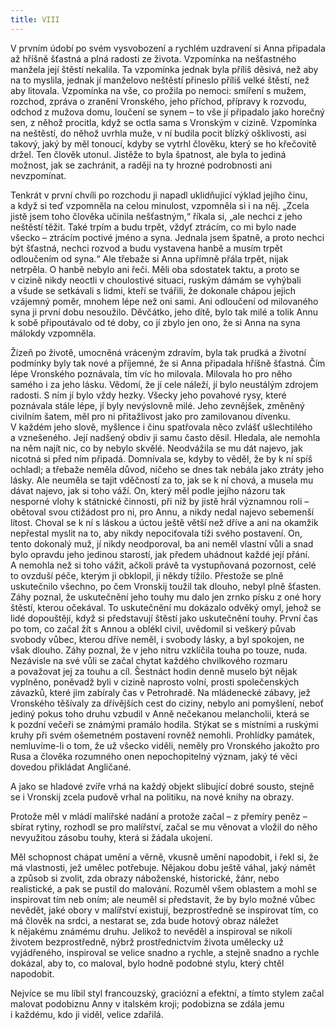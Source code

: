 ```yaml
---
title: VIII
---
```


V prvním údobí po svém vysvobození a rychlém uzdravení si Anna připadala až hříšně šťastná a plná radosti ze života. Vzpomínka na nešťastného manžela její štěstí nekalila. Ta vzpomínka jednak byla příliš děsivá, než aby na to myslila, jednak jí manželovo neštěstí přineslo příliš velké štěstí, než aby litovala. Vzpomínka na vše, co prožila po nemoci: smíření s mužem, rozchod, zpráva o zranění Vronského, jeho příchod, přípravy k rozvodu, odchod z mužova domu, loučení se synem – to vše jí připadalo jako horečný sen, z něhož procitla, když se octla sama s Vronským v cizině. Vzpomínka na neštěstí, do něhož uvrhla muže, v ní budila pocit blízký ošklivosti, asi takový, jaký by měl tonoucí, kdyby se vytrhl člověku, který se ho křečovitě držel. Ten člověk utonul. Jistěže to byla špatnost, ale byla to jediná možnost, jak se zachránit, a raději na ty hrozné podrobnosti ani nevzpomínat.

Tenkrát v první chvíli po rozchodu ji napadl uklidňující výklad jejího činu, a když si teď vzpomněla na celou minulost, vzpomněla si i na něj. „Zcela jistě jsem toho člověka učinila nešťastným,“ říkala si, „ale nechci z jeho neštěstí těžit. Také trpím a budu trpět, vždyť ztrácím, co mi bylo nade všecko – ztrácím poctivé jméno a syna. Jednala jsem špatně, a proto nechci být šťastná, nechci rozvod a budu vystavena hanbě a musím trpět odloučením od syna.“ Ale třebaže si Anna upřímně přála trpět, nijak netrpěla. O hanbě nebylo ani řeči. Měli oba sdostatek taktu, a proto se v cizině nikdy neoctli v choulostivé situaci, ruským dámám se vyhýbali a všude se setkávali s lidmi, kteří se tvářili, že dokonale chápou jejich vzájemný poměr, mnohem lépe než oni sami. Ani odloučení od milovaného syna ji první dobu nesoužilo. Děvčátko, jeho dítě, bylo tak milé a tolik Annu k sobě připoutávalo od té doby, co jí zbylo jen ono, že si Anna na syna málokdy vzpomněla.

Žízeň po životě, umocněná vráceným zdravím, byla tak prudká a životní podmínky byly tak nové a příjemné, že si Anna připadala hříšně šťastná. Čím lépe Vronského poznávala, tím víc ho milovala. Milovala ho pro něho samého i za jeho lásku. Vědomí, že jí cele náleží, jí bylo neustálým zdrojem radosti. S ním jí bylo vždy hezky. Všecky jeho povahové rysy, které poznávala stále lépe, jí byly nevýslovně milé. Jeho zevnějšek, změněný civilním šatem, měl pro ni přitažlivost jako pro zamilovanou dívenku. V každém jeho slově, myšlence i činu spatřovala něco zvlášť ušlechtilého a vznešeného. Její nadšený obdiv ji samu často děsil. Hledala, ale nemohla na něm najít nic, co by nebylo skvělé. Neodvážila se mu dát najevo, jak nicotná si před ním připadá. Domnívala se, kdyby to věděl, že by k ní spíš ochladl; a třebaže neměla důvod, ničeho se dnes tak nebála jako ztráty jeho lásky. Ale neuměla se tajit vděčností za to, jak se k ní chová, a musela mu dávat najevo, jak si toho váží. On, který měl podle jejího názoru tak nesporné vlohy k státnické činnosti, při níž by jistě hrál významnou roli – obětoval svou ctižádost pro ni, pro Annu, a nikdy nedal najevo sebemenší lítost. Choval se k ní s láskou a úctou ještě větší než dříve a ani na okamžik nepřestal myslit na to, aby nikdy nepociťovala tíži svého postavení. On, tento dokonalý muž, jí nikdy neodporoval, ba ani neměl vlastní vůli a snad bylo opravdu jeho jedinou starostí, jak předem uhádnout každé její přání. A nemohla než si toho vážit, ačkoli právě ta vystupňovaná pozornost, celé to ovzduší péče, kterým ji obklopil, ji někdy tížilo. Přestože se plně uskutečnilo všechno, po čem Vronskij toužil tak dlouho, nebyl plně šťasten. Záhy poznal, že uskutečnění jeho touhy mu dalo jen zrnko písku z oné hory štěstí, kterou očekával. To uskutečnění mu dokázalo odvěký omyl, jehož se lidé dopouštějí, když si představují štěstí jako uskutečnění touhy. První čas po tom, co začal žít s Annou a oblékl civil, uvědomil si veškerý půvab svobody vůbec, kterou dříve neměl, i svobody lásky, a byl spokojen, ne však dlouho. Záhy poznal, že v jeho nitru vzklíčila touha po touze, nuda. Nezávisle na své vůli se začal chytat každého chvilkového rozmaru a považovat jej za touhu a cíl. Šestnáct hodin denně muselo být nějak vyplněno, poněvadž byli v cizině naprosto volní, prosti společenských závazků, které jim zabíraly čas v Petrohradě. Na mládenecké zábavy, jež Vronského těšívaly za dřívějších cest do ciziny, nebylo ani pomyšlení, neboť jediný pokus toho druhu vzbudil v Anně nečekanou melancholii, která se k pozdní večeři se známými pramálo hodila. Stýkat se s místními a ruskými kruhy při svém ošemetném postavení rovněž nemohli. Prohlídky památek, nemluvíme-li o tom, že už všecko viděli, neměly pro Vronského jakožto pro Rusa a člověka rozumného onen nepochopitelný význam, jaký té věci dovedou přikládat Angličané.

A jako se hladové zvíře vrhá na každý objekt slibující dobré sousto, stejně se i Vronskij zcela pudově vrhal na politiku, na nové knihy na obrazy.

Protože měl v mládí malířské nadání a protože začal – z přemíry peněz – sbírat rytiny, rozhodl se pro malířství, začal se mu věnovat a vložil do něho nevyužitou zásobu touhy, která si žádala ukojení.

Měl schopnost chápat umění a věrně, vkusně umění napodobit, i řekl si, že má vlastnosti, jež umělec potřebuje. Nějakou dobu ještě váhal, jaký námět a způsob si zvolit, zda obrazy náboženské, historické, žánr, nebo realistické, a pak se pustil do malování. Rozuměl všem oblastem a mohl se inspirovat tím neb oním; ale neuměl si představit, že by bylo možné vůbec nevědět, jaké obory v malířství existují, bezprostředně se inspirovat tím, co má člověk na srdci, a nestarat se, zda bude hotový obraz náležet k nějakému známému druhu. Jelikož to nevěděl a inspiroval se nikoli životem bezprostředně, nýbrž prostřednictvím života umělecky už vyjádřeného, inspiroval se velice snadno a rychle, a stejně snadno a rychle dokázal, aby to, co maloval, bylo hodně podobné stylu, který chtěl napodobit.

Nejvíce se mu líbil styl francouzský, graciózní a efektní, a tímto stylem začal malovat podobiznu Anny v italském kroji; podobizna se zdála jemu i každému, kdo ji viděl, velice zdařilá.
